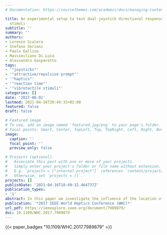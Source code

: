 ```yaml
---
# Documentation: https://sourcethemes.com/academic/docs/managing-content/

title: An experimental setup to test dual-joystick directional responses to vibrotactile
  stimuli
subtitle: ''
summary: ''
authors:
- Lorenzo Scalera
- Stefano Seriani
- Paolo Gallina
- Massimiliano Di Luca
- Alessandro Gasparetto
tags:
- '"joysticks"'
- '"attractive/repulsive prompt"'
- '"haptics"'
- '"reaction time"'
- '"vibrotactile stimuli"'
categories: []
date: '2017-06-01'
lastmod: 2021-04-16T20:49:33+02:00
featured: false
draft: false

# Featured image
# To use, add an image named `featured.jpg/png` to your page's folder.
# Focal points: Smart, Center, TopLeft, Top, TopRight, Left, Right, BottomLeft, Bottom, BottomRight.
image:
  caption: ''
  focal_point: ''
  preview_only: false

# Projects (optional).
#   Associate this post with one or more of your projects.
#   Simply enter your project's folder or file name without extension.
#   E.g. `projects = ["internal-project"]` references `content/project/deep-learning/index.md`.
#   Otherwise, set `projects = []`.
projects: []
publishDate: '2021-04-16T18:49:32.464737Z'
publication_types:
- '1'
abstract: In this paper we investigate the influence of the location of vibrotactile stimulation in triggering the response made using two handheld joysticks. In particular, we compare performance with stimuli delivered either using tactors placed on the palm or on the back of the hand and with attractive (move toward the vibration) or repulsive prompts (move away from the vibration). The experimental setup comprised two joysticks and two gloves, each equipped with four pager motors along the cardinal directions. In different blocks, fifty-three volunteers were asked to move the joysticks as fast as possible either towards or away with respect to the direction specified by a set of vibrating motors. Results indicate that participants performed better with attractive prompts (i.e. responses were faster and with fewer errors in conditions where participants were asked to move the joysticks in the direction of the felt vibration) and that the stimulation delivered on the back of the hand from the gloves gives better results than the stimulation on the palm delivered by the joysticks.
publication: '*2017 IEEE World Haptics Conference (WHC)*'
url_pdf: https://ieeexplore.ieee.org/document/7989879/
doi: 10.1109/WHC.2017.7989879
---
```

{{< paper_badges "10.1109/WHC.2017.7989879" >}}
